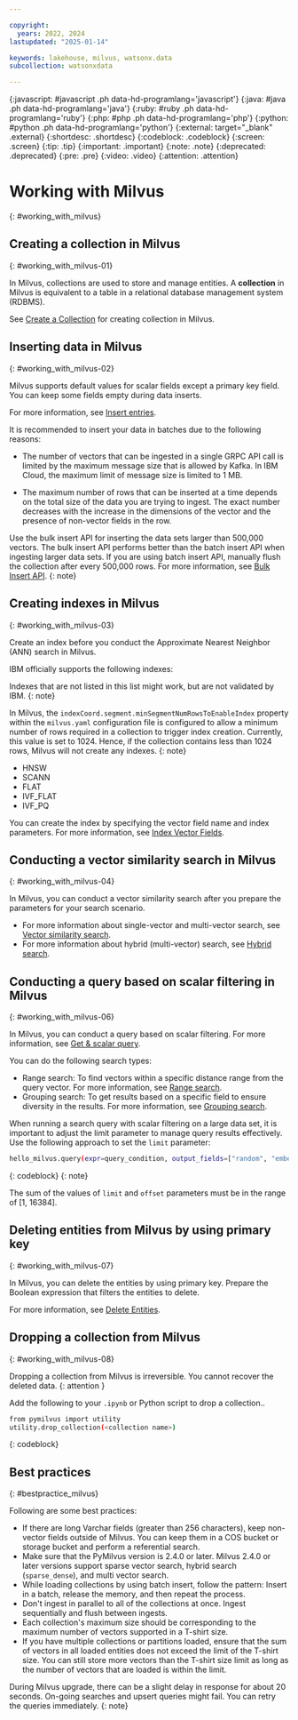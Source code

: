 ```yaml
---

copyright:
  years: 2022, 2024
lastupdated: "2025-01-14"

keywords: lakehouse, milvus, watsonx.data
subcollection: watsonxdata

---
```


{:javascript: #javascript .ph data-hd-programlang='javascript'}
{:java: #java .ph data-hd-programlang='java'}
{:ruby: #ruby .ph data-hd-programlang='ruby'}
{:php: #php .ph data-hd-programlang='php'}
{:python: #python .ph data-hd-programlang='python'}
{:external: target="_blank" .external}
{:shortdesc: .shortdesc}
{:codeblock: .codeblock}
{:screen: .screen}
{:tip: .tip}
{:important: .important}
{:note: .note}
{:deprecated: .deprecated}
{:pre: .pre}
{:video: .video}
{:attention: .attention}

# Working with Milvus
{: #working_with_milvus}

## Creating a collection in Milvus
{: #working_with_milvus-01}

In Milvus, collections are used to store and manage entities. A **collection** in Milvus is equivalent to a table in a relational database management system (RDBMS).

See [Create a Collection](https://milvus.io/docs/manage-collections.md#Create-Collection) for creating collection in Milvus.

## Inserting data in Milvus
{: #working_with_milvus-02}

Milvus supports default values for scalar fields except a primary key field. You can keep some fields empty during data inserts.

For more information, see [Insert entries](https://milvus.io/docs/insert-update-delete.md#Insert-Upsert--Delete).


It is recommended to insert your data in batches due to the following reasons:

- The number of vectors that can be ingested in a single GRPC API call is limited by the maximum message size that is allowed by Kafka. In IBM Cloud, the maximum limit of message size is limited to 1 MB.

- The maximum number of rows that can be inserted at a time depends on the total size of the data you are trying to ingest. The exact number decreases with the increase in the dimensions of the vector and the presence of non-vector fields in the row.

Use the bulk insert API for inserting the data sets larger than 500,000 vectors. The bulk insert API performs better than the batch insert API when ingesting larger data sets. If you are using batch insert API, manually flush the collection after every 500,000 rows. For more information, see [Bulk Insert API](https://milvus.io/api-reference/pymilvus/v2.4.x/ORM/utility/do_bulk_insert.md).
{: note}


## Creating indexes in Milvus
{: #working_with_milvus-03}

Create an index before you conduct the Approximate Nearest Neighbor (ANN) search in Milvus.

IBM officially supports the following indexes:

Indexes that are not listed in this list might work, but are not validated by IBM.
{: note}

In Milvus, the `indexCoord.segment.minSegmentNumRowsToEnableIndex` property within the `milvus.yaml` configuration file is configured to allow a minimum number of rows required in a collection to trigger index creation. Currently, this value is set to 1024. Hence, if the collection contains less than 1024 rows, Milvus will not create any indexes.
{: note}

- HNSW
- SCANN
- FLAT
- IVF_FLAT
- IVF_PQ

You can create the index by specifying the vector field name and index parameters. For more information, see [Index Vector Fields](https://milvus.io/docs/index-vector-fields.md?tab=floating).

## Conducting a vector similarity search in Milvus
{: #working_with_milvus-04}

In Milvus, you can conduct a vector similarity search after you prepare the parameters for your search scenario.

- For more information about single-vector and multi-vector search, see [Vector similarity search](https://milvus.io/docs/single-vector-search.md).
- For more information about hybrid (multi-vector) search, see [Hybrid search](https://milvus.io/docs/multi-vector-search.md).

## Conducting a query based on scalar filtering in Milvus
{: #working_with_milvus-06}

In Milvus, you can conduct a query based on scalar filtering. For more information, see [Get & scalar query](https://milvus.io/docs/get-and-scalar-query.md).

You can do the following search types:

- Range search: To find vectors within a specific distance range from the query vector. For more information, see [Range search](https://milvus.io/docs/single-vector-search.md#Range-search).
- Grouping search: To get results based on a specific field to ensure diversity in the results. For more information, see [Grouping search](https://milvus.io/docs/single-vector-search.md#Grouping-search).

When running a search query with scalar filtering on a large data set, it is important to adjust the limit parameter to manage query results effectively. Use the following approach to set the `limit` parameter:
```bash
hello_milvus.query(expr=query_condition, output_fields=["random", "embeddings"], limit=100,offset=0)
```
{: codeblock}
{: note}

The sum of the values of `limit` and `offset` parameters must be in the range of [1, 16384].

## Deleting entities from Milvus by using primary key
{: #working_with_milvus-07}

In Milvus, you can delete the entities by using primary key. Prepare the Boolean expression that filters the entities to delete.

For more information, see [Delete Entities](https://milvus.io/docs/insert-update-delete.md#Delete-entities).

## Dropping a collection from Milvus
{: #working_with_milvus-08}

Dropping a collection from Milvus is irreversible. You cannot recover the deleted data.
{: attention }

Add the following to your `.ipynb` or Python script to drop a collection..

```bash
from pymilvus import utility
utility.drop_collection(<collection name>)
```
{: codeblock}

## Best practices
{: #bestpractice_milvus}

Following are some best practices:

- If there are long Varchar fields (greater than 256 characters), keep non-vector fields outside of Milvus. You can keep them in a COS bucket or storage bucket and perform a referential search.
- Make sure that the PyMilvus version is 2.4.0 or later. Milvus 2.4.0 or later versions support sparse vector search, hybrid search (`sparse_dense`), and multi vector search.
- While loading collections by using batch insert, follow the pattern: Insert in a batch, release the memory, and then repeat the process.
- Don't ingest in parallel to all of the collections at once. Ingest sequentially and flush between ingests.
- Each collection's maximum size should be corresponding to the maximum number of vectors supported in a T-shirt size.
- If you have multiple collections or partitions loaded, ensure that the sum of vectors in all loaded entities does not exceed the limit of the T-shirt size. You can still store more vectors than the T-shirt size limit as long as the number of vectors that are loaded is within the limit.

During Milvus upgrade, there can be a slight delay in response for about 20 seconds. On-going searches and upsert queries might fail. You can retry the queries immediately.
{: note}
